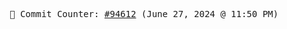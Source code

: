 <p align="center">
    <samp>
        📮 Commit Counter: <a href="https://github.com/Javascript-void0/Javascript-void0/commits/main">#94612</a> (June 27, 2024 @ 11:50 PM)
    </samp>
</p>